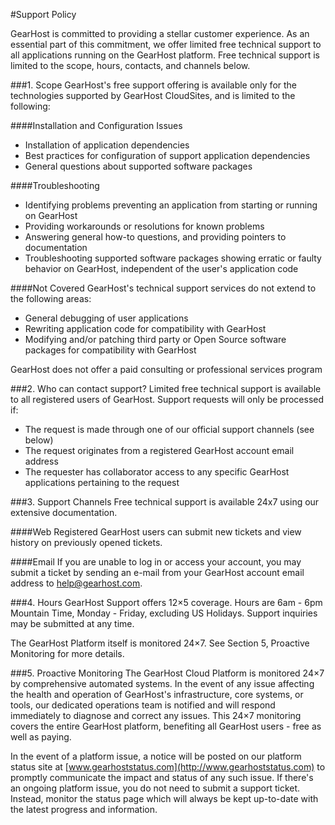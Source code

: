 #Support Policy

GearHost is committed to providing a stellar customer experience. As an essential part of this commitment, we offer limited free technical support to all applications running on the GearHost platform. Free technical support is limited to the scope, hours, contacts, and channels below.

###1. Scope
GearHost's free support offering is available only for the technologies supported by GearHost CloudSites, and is limited to the following:

####Installation and Configuration Issues
- Installation of application dependencies
- Best practices for configuration of support application dependencies
- General questions about supported software packages

####Troubleshooting
- Identifying problems preventing an application from starting or running on GearHost
- Providing workarounds or resolutions for known problems
- Answering general how-to questions, and providing pointers to documentation
- Troubleshooting supported software packages showing erratic or faulty behavior on GearHost, independent of the user's application code

####Not Covered
GearHost's technical support services do not extend to the following areas:

- General debugging of user applications
- Rewriting application code for compatibility with GearHost
- Modifying and/or patching third party or Open Source software packages for compatibility with GearHost

GearHost does not offer a paid consulting or professional services program

###2. Who can contact support?
Limited free technical support is available to all registered users of GearHost. Support requests will only be processed if:

- The request is made through one of our official support channels (see below)
- The request originates from a registered GearHost account email address
- The requester has collaborator access to any specific GearHost applications pertaining to the request

###3. Support Channels
Free technical support is available 24x7 using our extensive documentation.

####Web
Registered GearHost users can submit new tickets and view history on previously opened tickets.

####Email
If you are unable to log in or access your account, you may submit a ticket by sending an e-mail from your GearHost account email address to help@gearhost.com.

###4. Hours
GearHost Support offers 12×5 coverage. Hours are 6am - 6pm Mountain Time, Monday - Friday, excluding US Holidays. Support inquiries may be submitted at any time.

The GearHost Platform itself is monitored 24×7. See Section 5, Proactive Monitoring for more details.

###5. Proactive Monitoring
The GearHost Cloud Platform is monitored 24×7 by comprehensive automated systems. In the event of any issue affecting the health and operation of GearHost's infrastructure, core systems, or tools, our dedicated operations team is notified and will respond immediately to diagnose and correct any issues. This 24×7 monitoring covers the entire GearHost platform, benefiting all GearHost users - free as well as paying.

In the event of a platform issue, a notice will be posted on our platform status site at [www.gearhoststatus.com](http://www.gearhoststatus.com) to promptly communicate the impact and status of any such issue. If there's an ongoing platform issue, you do not need to submit a support ticket. Instead, monitor the status page which will always be kept up-to-date with the latest progress and information.